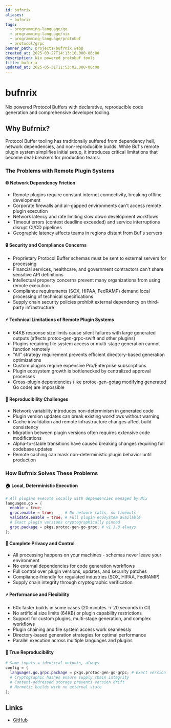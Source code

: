 ```yaml
---
id: bufnrix
aliases:
  - bufnrix
tags:
  - programming-language/go
  - programming-language/nix
  - programming-language/protobuf
  - protocol/grpc
banner_path: projects/bufrnix.webp
created_at: 2025-03-27T14:13:10.000-06:00
description: Nix powered protobuf tools
title: bufnrix
updated_at: 2025-05-31T11:53:02.000-06:00
---
```


# bufnrix

Nix powered Protocol Buffers with declarative, reproducible code generation and comprehensive developer tooling. 

## Why Bufrnix?

Protocol Buffer tooling has traditionally suffered from dependency hell, network dependencies, and non-reproducible builds. While Buf's remote plugin system simplifies initial setup, it introduces critical limitations that become deal-breakers for production teams:
### The Problems with Remote Plugin Systems

#### 🌐 Network Dependency Friction

- Remote plugins require constant internet connectivity, breaking offline development
- Corporate firewalls and air-gapped environments can't access remote plugin execution
- Network latency and rate limiting slow down development workflows
- Timeout errors (context deadline exceeded) and service interruptions disrupt CI/CD pipelines
- Geographic latency affects teams in regions distant from Buf's servers

#### 🔒 Security and Compliance Concerns

- Proprietary Protocol Buffer schemas must be sent to external servers for processing
- Financial services, healthcare, and government contractors can't share sensitive API definitions
- Intellectual property concerns prevent many organizations from using remote execution
- Compliance requirements (SOX, HIPAA, FedRAMP) demand local processing of technical specifications
- Supply chain security policies prohibit external dependency on third-party infrastructure

#### ⚡ Technical Limitations of Remote Plugin Systems

- 64KB response size limits cause silent failures with large generated outputs (affects protoc-gen-grpc-swift and other plugins)
- Plugins requiring file system access or multi-stage generation cannot function remotely
- "All" strategy requirement prevents efficient directory-based generation optimizations
- Custom plugins require expensive Pro/Enterprise subscriptions
- Plugin ecosystem growth is bottlenecked by centralized approval processes
- Cross-plugin dependencies (like protoc-gen-gotag modifying generated Go code) are impossible

#### 🔄 Reproducibility Challenges

- Network variability introduces non-determinism in generated code
- Plugin version updates can break existing workflows without warning
- Cache invalidation and remote infrastructure changes affect build consistency
- Migration between plugin versions often requires extensive code modifications
- Alpha-to-stable transitions have caused breaking changes requiring full codebase updates
- Remote caching can mask non-deterministic plugin behavior until production

### How Bufrnix Solves These Problems

#### 🏠 Local, Deterministic Execution

```nix
# All plugins execute locally with dependencies managed by Nix
languages.go = {
  enable = true;
  grpc.enable = true;     # No network calls, no timeouts
  validate.enable = true; # Full plugin ecosystem available
  # Exact plugin versions cryptographically pinned
  grpc.package = pkgs.protoc-gen-go-grpc; # v1.3.0 always
};
```

#### 🔐 Complete Privacy and Control

- All processing happens on your machines - schemas never leave your environment
- No external dependencies for code generation workflows
- Full control over plugin versions, updates, and security patches
- Compliance-friendly for regulated industries (SOX, HIPAA, FedRAMP)
- Supply chain integrity through cryptographic verification

#### ⚡ Performance and Flexibility

- 60x faster builds in some cases (20 minutes → 20 seconds in CI)
- No artificial size limits (64KB) or plugin capability restrictions
- Support for custom plugins, multi-stage generation, and complex workflows
- Plugin chaining and file system access work seamlessly
- Directory-based generation strategies for optimal performance
- Parallel execution across multiple languages and plugins

#### 🎯 True Reproducibility

```nix
# Same inputs = identical outputs, always
config = {
  languages.go.grpc.package = pkgs.protoc-gen-go-grpc; # Exact version pinned
  # Cryptographic hashes ensure supply chain integrity
  # Content-addressed storage prevents version drift
  # Hermetic builds with no external state
};
```

## Links

- [GitHub](https://github.com/conneroisu/bufnrix)

